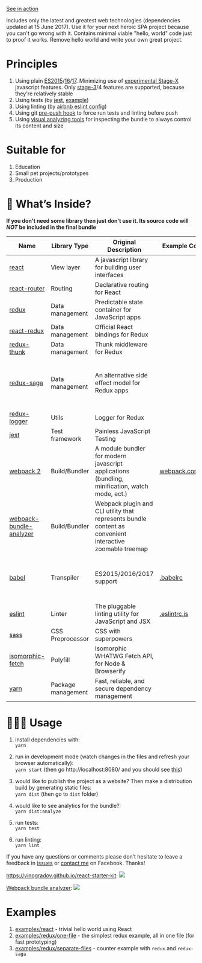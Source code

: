 [See in action](https://vinogradov.github.io/react-starter-kit)

Includes only the latest and greatest web technologies (dependencies updated at 15 June 2017). Use it for your next heroic SPA project because you can't go wrong with it. Contains minimal viable "hello, world" code just to proof it works. Remove hello world and write your own great project.

# Principles
1. Using plain [ES2015](https://babeljs.io/docs/plugins/preset-es2015/)/[16](https://babeljs.io/docs/plugins/preset-es2016/)/[17](https://babeljs.io/docs/plugins/preset-es2017/). Minimizing use of [experimental Stage-X](https://babeljs.io/docs/plugins/#presets-stage-x-experimental-presets-) javascript features. Only [stage-3](https://babeljs.io/docs/plugins/preset-stage-3/)/4 features are supported, because they're relatively stable
1. Using tests (by [jest](https://github.com/facebook/jest), [example](https://github.com/vinogradov/react-starter-kit/blob/master/src/examples/react/__tests__/hello.test.js))
1. Using linting (by [airbnb eslint config](https://github.com/airbnb/javascript))
1. Using git [pre-push hook](https://git-scm.com/book/gr/v2/Customizing-Git-Git-Hooks) to force run tests and linting before push
1. Using [visual analyzing tools](https://github.com/th0r/webpack-bundle-analyzer) for inspecting the bundle to always control its content and size

# Suitable for
1. Education
1. Small pet projects/prototypes
1. Production

# 🎁 What’s Inside?

**If you don't need some library then just don't use it. Its source code will _NOT_ be included in the final bundle**

Name | Library Type | Original Description | Example Config | Notes
---- | ---- | ------------------ | -------------- | -----
[react](https://facebook.github.io/react/) | View layer | A javascript library for building user interfaces
[react-router](https://github.com/ReactTraining/react-router) | Routing | Declarative routing for React 
[redux](https://github.com/reactjs/redux/) | Data management | Predictable state container for JavaScript apps
[react-redux](https://github.com/reactjs/react-redux) | Data management | Official React bindings for Redux
[redux-thunk](https://github.com/gaearon/redux-thunk) | Data management | Thunk middleware for Redux
[redux-saga](https://github.com/redux-saga/redux-saga) | Data management | An alternative side effect model for Redux apps | | An alternative to [redux-thunk](https://github.com/gaearon/redux-thunk). You need to `import "regenerator-runtime/runtime";` for using generators/`yield`
[redux-logger](https://github.com/evgenyrodionov/redux-logger) | Utils | Logger for Redux
[jest](https://github.com/facebook/jest) | Test framework | Painless JavaScript Testing
[webpack 2](https://webpack.js.org/) | Build/Bundler | A module bundler for modern javascript applications (bundling, minification, watch mode, ect.) | [webpack.config.js](https://github.com/vinogradov/react-starter-kit/blob/master/webpack.config.js) | Loaders: [babel-loader](https://github.com/babel/babel-loader), [eslint-loader](https://github.com/MoOx/eslint-loader), [sass-loader](https://github.com/webpack-contrib/sass-loader) 
[webpack-bundle-analyzer](https://github.com/th0r/webpack-bundle-analyzer) | Build/Bundler | Webpack plugin and CLI utility that represents bundle content as convenient interactive zoomable treemap | | 
[babel](https://babeljs.io/) | Transpiler | ES2015/2016/2017 support | [.babelrc](https://github.com/vinogradov/react-starter-kit/blob/master/.babelrc) | Plugins: [transform-object-rest-spread](http://babeljs.io/docs/plugins/transform-object-rest-spread/) (spreads are currently [at STAGE 3](https://github.com/sebmarkbage/ecmascript-rest-spread))
[eslint](http://eslint.org/) | Linter | The pluggable linting utility for JavaScript and JSX | [.eslintrc.js](https://github.com/vinogradov/react-starter-kit/blob/master/.eslintrc.js)
[sass](http://sass-lang.com/) | CSS Preprocessor | CSS with superpowers
[isomorphic-fetch](https://github.com/matthew-andrews/isomorphic-fetch) | Polyfill | Isomorphic WHATWG Fetch API, for Node & Browserify | | [whatwg-fetch](https://github.com/github/fetch) from GitHub on client,  [node-fetch](https://github.com/bitinn/node-fetch) on server
[yarn](https://yarnpkg.com/) | Package management | Fast, reliable, and secure dependency management

# 👨🏼‍💻 Usage
1. install dependencies with:  
`yarn`

1. run in development mode (watch changes in the files and refresh your browser automatically):  
`yarn start` (then go http://localhost:8080/ and you should see [this](https://vinogradov.github.io/react-starter-kit/))

1. would like to publish the project as a website? Then make a distribution build by generating static files:  
`yarn dist` (then go to `dist` folder)

1. would like to see analytics for the bundle?:  
`yarn dist:analyze`

1. run tests:  
`yarn test`

1. run linting:  
`yarn lint`

If you have any questions or comments please don’t hesitate to leave a feedback in [issues](https://github.com/vinogradov/react-starter-kit/issues) or [contact me](https://www.facebook.com/vadim.vinogradov) on Facebook. Thanks!

https://vinogradov.github.io/react-starter-kit:
![](http://vinogradov.github.io/react-starter-kit/screenshot.png)


[Webpack bundle analyzer](https://github.com/th0r/webpack-bundle-analyzer):
![](http://vinogradov.github.io/react-starter-kit/webpack-bundle-analyzer.png)

# Examples

1. [examples/react](https://github.com/vinogradov/react-starter-kit/tree/master/src/examples/react) - trivial hello world using React
1. [examples/redux/one-file](https://github.com/vinogradov/react-starter-kit/tree/master/src/examples/redux/one-file) - the simplest redux example, all in one file (for fast prototyping)
1. [examples/redux/separate-files](https://github.com/vinogradov/react-starter-kit/tree/master/src/examples/redux/separate-files) - counter example with `redux` and `redux-saga`
